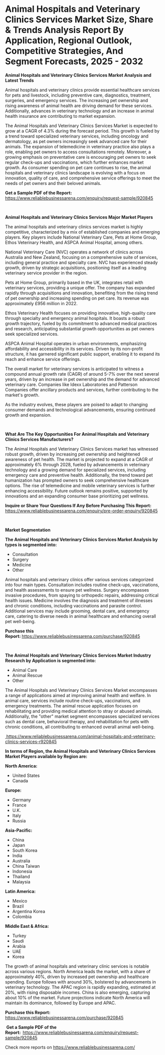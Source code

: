 <p><h1>Animal Hospitals and Veterinary Clinics Services Market Size, Share & Trends Analysis Report By Application, Regional Outlook, Competitive Strategies, And Segment Forecasts, 2025 - 2032</h1></p><p><strong>Animal Hospitals and Veterinary Clinics Services Market Analysis and Latest Trends</strong></p>
<p><p>Animal hospitals and veterinary clinics provide essential healthcare services for pets and livestock, including preventive care, diagnostics, treatment, surgeries, and emergency services. The increasing pet ownership and rising awareness of animal health are driving demand for these services. Additionally, advances in veterinary technology and an increase in animal health insurance are contributing to market expansion.</p><p>The Animal Hospitals and Veterinary Clinics Services Market is expected to grow at a CAGR of 4.3% during the forecast period. This growth is fueled by a trend toward specialized veterinary services, including oncology and dermatology, as pet owners increasingly seek advanced care for their animals. The expansion of telemedicine in veterinary practice also plays a role, enabling pet owners to access consultations remotely. Moreover, a growing emphasis on preventative care is encouraging pet owners to seek regular check-ups and vaccinations, which further enhances market growth. As consumer spending on pet care continues to rise, the animal hospitals and veterinary clinics landscape is evolving with a focus on innovation, quality of care, and comprehensive service offerings to meet the needs of pet owners and their beloved animals.</p></p>
<p><strong>Get a Sample PDF of the Report:&nbsp;</strong> <a href="https://www.reliablebusinessarena.com/enquiry/request-sample/920845?utm_campaign=2452&utm_medium=2&utm_source=Github&utm_content=ia&utm_term=07032025&utm_id=animal-hospitals-and-veterinary-clinics-services">https://www.reliablebusinessarena.com/enquiry/request-sample/920845</a></p>
<p>&nbsp;</p>
<p><strong>Animal Hospitals and Veterinary Clinics Services Major Market Players</strong></p>
<p><p>The animal hospitals and veterinary clinics services market is highly competitive, characterized by a mix of established companies and emerging players. Key players include National Veterinary Care, Pets at Home Group, Ethos Veterinary Health, and ASPCA Animal Hospital, among others.</p><p>National Veterinary Care (NVC) operates a network of clinics across Australia and New Zealand, focusing on a comprehensive suite of services, including general practice and specialty care. NVC has experienced steady growth, driven by strategic acquisitions, positioning itself as a leading veterinary service provider in the region.</p><p>Pets at Home Group, primarily based in the UK, integrates retail with veterinary services, providing a unique offer. The company has expanded rapidly through acquisitions and innovation, benefiting from the rising trend of pet ownership and increasing spending on pet care. Its revenue was approximately £956 million in 2022.</p><p>Ethos Veterinary Health focuses on providing innovative, high-quality care through specialty and emergency animal hospitals. It boasts a robust growth trajectory, fueled by its commitment to advanced medical practices and research, anticipating substantial growth opportunities as pet owners seek specialized services.</p><p>ASPCA Animal Hospital operates in urban environments, emphasizing affordability and accessibility in its services. Driven by its non-profit structure, it has garnered significant public support, enabling it to expand its reach and enhance service offerings.</p><p>The overall market for veterinary services is anticipated to witness a compound annual growth rate (CAGR) of around 5-7% over the next several years, driven by an increase in pet ownership and the demand for advanced veterinary care. Companies like Idexx Laboratories and Patterson Companies offer ancillary products and services, further contributing to the market's growth.</p><p>As the industry evolves, these players are poised to adapt to changing consumer demands and technological advancements, ensuring continued growth and expansion.</p></p>
<p>&nbsp;</p>
<p><strong>What Are The Key Opportunities For Animal Hospitals and Veterinary Clinics Services Manufacturers?</strong></p>
<p><p>The Animal Hospitals and Veterinary Clinics Services market has witnessed robust growth, driven by increasing pet ownership and heightened awareness of pet health. The market is projected to expand at a CAGR of approximately 6% through 2028, fueled by advancements in veterinary technology and a growing demand for specialized services, including emergency care and preventive health. Additionally, the trend toward pet humanization has prompted owners to seek comprehensive healthcare options. The rise of telemedicine and mobile veterinary services is further enhancing accessibility. Future outlook remains positive, supported by innovations and an expanding consumer base prioritizing pet wellness.</p></p>
<p><strong>Inquire or Share Your Questions If Any Before Purchasing This Report:</strong> <a href="https://www.reliablebusinessarena.com/enquiry/pre-order-enquiry/920845?utm_campaign=2452&utm_medium=2&utm_source=Github&utm_content=ia&utm_term=07032025&utm_id=animal-hospitals-and-veterinary-clinics-services">https://www.reliablebusinessarena.com/enquiry/pre-order-enquiry/920845</a></p>
<p>&nbsp;</p>
<p><strong>Market Segmentation</strong></p>
<p><strong>The Animal Hospitals and Veterinary Clinics Services Market Analysis by types is segmented into:</strong></p>
<p><ul><li>Consultation</li><li>Surgery</li><li>Medicine</li><li>Other</li></ul></p>
<p><p>Animal hospitals and veterinary clinics offer various services categorized into four main types. Consultation includes routine check-ups, vaccinations, and health assessments to ensure pet wellness. Surgery encompasses invasive procedures, from spaying to orthopedic repairs, addressing critical health issues. Medicine involves the diagnosis and treatment of illnesses and chronic conditions, including vaccinations and parasite control. Additional services may include grooming, dental care, and emergency care, catering to diverse needs in animal healthcare and enhancing overall pet well-being.</p></p>
<p><strong>Purchase this Report:&nbsp;</strong><a href="https://www.reliablebusinessarena.com/purchase/920845?utm_campaign=2452&utm_medium=2&utm_source=Github&utm_content=ia&utm_term=07032025&utm_id=animal-hospitals-and-veterinary-clinics-services">https://www.reliablebusinessarena.com/purchase/920845</a></p>
<p>&nbsp;</p>
<p><strong>The Animal Hospitals and Veterinary Clinics Services Market Industry Research by Application is segmented into:</strong></p>
<p><ul><li>Animal Care</li><li>Animal Rescue</li><li>Other</li></ul></p>
<p><p>The Animal Hospitals and Veterinary Clinics Services Market encompasses a range of applications aimed at improving animal health and welfare. In animal care, services include routine check-ups, vaccinations, and emergency treatments. The animal rescue application focuses on rehabilitating and providing medical attention to stray or abused animals. Additionally, the "other" market segment encompasses specialized services such as dental care, behavioral therapy, and rehabilitation for pets with chronic conditions, all contributing to enhanced overall animal well-being.</p></p>
<p><a href="https://www.reliablebusinessarena.com/animal-hospitals-and-veterinary-clinics-services-r920845?utm_campaign=2452&utm_medium=2&utm_source=Github&utm_content=ia&utm_term=07032025&utm_id=animal-hospitals-and-veterinary-clinics-services">&nbsp;https://www.reliablebusinessarena.com/animal-hospitals-and-veterinary-clinics-services-r920845</a></p>
<p><strong>In terms of Region, the Animal Hospitals and Veterinary Clinics Services Market Players available by Region are:</strong></p>
<p>
    <p> <strong> North America: </strong>
        <ul>
            <li>United States</li>
            <li>Canada</li>
        </ul>
        </p> 
    <p> <strong> Europe: </strong>
        <ul>
            <li>Germany</li>
            <li>France</li>
            <li>U.K.</li>
            <li>Italy</li>
            <li>Russia</li>
        </ul>
        </p> 
    <p> <strong> Asia-Pacific: </strong>
        <ul>
            <li>China</li>
            <li>Japan</li>
            <li>South Korea</li>
            <li>India</li>
            <li>Australia</li>
            <li>China Taiwan</li>
            <li>Indonesia</li>
            <li>Thailand</li>
            <li>Malaysia</li>
        </ul>
        </p> 
    <p> <strong> Latin America: </strong>
        <ul>
            <li>Mexico</li>
            <li>Brazil</li>
            <li>Argentina Korea</li>
            <li>Colombia</li>
        </ul>
        </p> 
    <p> <strong> Middle East & Africa: </strong>
        <ul>
            <li>Turkey</li>
            <li>Saudi</li>
            <li>Arabia</li>
            <li>UAE</li>
            <li>Korea</li>
        </ul>
    </p>
    </p>
<p><p>The growth of animal hospitals and veterinary clinic services is notable across various regions. North America leads the market, with a share of approximately 40%, driven by increased pet ownership and healthcare spending. Europe follows with around 30%, bolstered by advancements in veterinary technology. The APAC region is rapidly expanding, estimated at 20%, with rising disposable incomes. China is also emerging, capturing about 10% of the market. Future projections indicate North America will maintain its dominance, followed by Europe and APAC.</p></p>
<p><strong>Purchase this Report: </strong><a href="https://www.reliablebusinessarena.com/purchase/920845?utm_campaign=2452&utm_medium=2&utm_source=Github&utm_content=ia&utm_term=07032025&utm_id=animal-hospitals-and-veterinary-clinics-services">https://www.reliablebusinessarena.com/purchase/920845</a></p>
<p>&nbsp;<strong>Get a Sample PDF of the Report:&nbsp;&nbsp;</strong><a href="https://www.reliablebusinessarena.com/enquiry/request-sample/920845?utm_campaign=2452&utm_medium=2&utm_source=Github&utm_content=ia&utm_term=07032025&utm_id=animal-hospitals-and-veterinary-clinics-services">https://www.reliablebusinessarena.com/enquiry/request-sample/920845</a></p>
<p><strong></strong></p>
<p>Check more reports on <a href="https://www.reliablebusinessarena.com/?utm_campaign=2452&utm_medium=2&utm_source=Github&utm_content=ia&utm_term=07032025&utm_id=animal-hospitals-and-veterinary-clinics-services">https://www.reliablebusinessarena.com/</a></p>